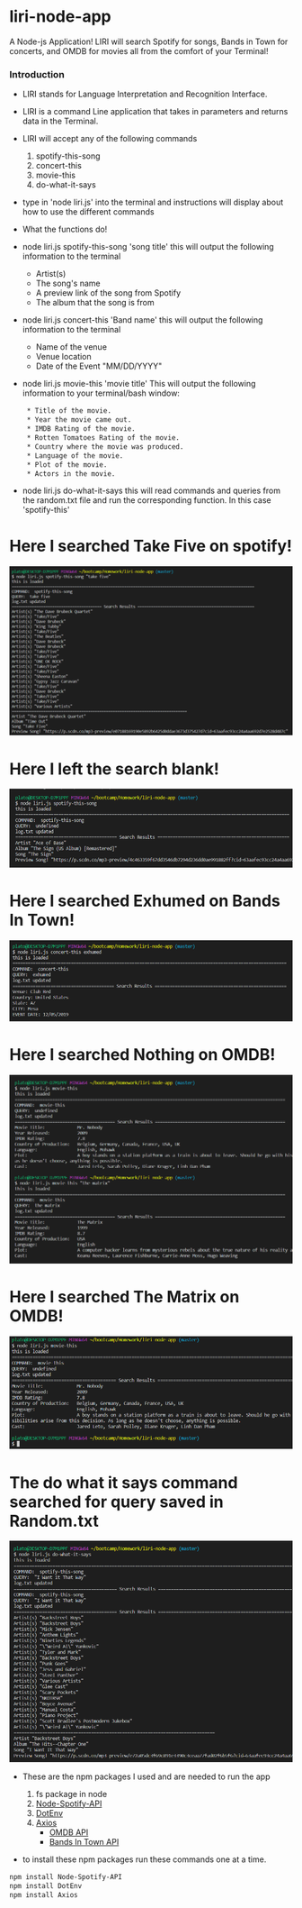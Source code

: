 # liri-node-app
A Node-js Application! LIRI will search Spotify for songs, Bands in Town for concerts, and OMDB for movies all from the comfort of your Terminal!

### Introduction
* LIRI stands for Language Interpretation and Recognition Interface.
* LIRI is a command Line application that takes in parameters and returns data in the Terminal.
* LIRI will accept any of the following commands
	1. spotify-this-song
	2. concert-this
	3. movie-this
	4. do-what-it-says

* type in 'node liri.js' into the terminal and instructions will display about how to use the different commands

* What the functions do!

* node liri.js spotify-this-song 'song title'
    this will output the following information to the terminal

    * Artist(s)
    * The song's name
    * A preview link of the song from Spotify
    * The album that the song is from

* node liri.js concert-this 'Band name'
    this will output the following information to the terminal

    * Name of the venue
    * Venue location
    * Date of the Event "MM/DD/YYYY"
    
* node liri.js movie-this 'movie title'
    This will output the following information to your terminal/bash window:

       * Title of the movie.
       * Year the movie came out.
       * IMDB Rating of the movie.
       * Rotten Tomatoes Rating of the movie.
       * Country where the movie was produced.
       * Language of the movie.
       * Plot of the movie.
       * Actors in the movie.

* node liri.js do-what-it-says
    this will read commands and queries from the random.txt file and run the corresponding function. In this case 'spotify-this'
# Here I searched Take Five on spotify!
![ScreenShot](img/spotify-take-five.png "Spotify")
# Here I left the search blank!
![ScreenShot](img/spotify-this-aceofbass.png "Spotify")
# Here I searched Exhumed on Bands In Town!
![ScreenShot](img/concert-this-exhumed.png "Bands in town")
# Here I searched Nothing on OMDB!
![ScreenShot](img/movie-this.png "OMDB")
# Here I searched The Matrix on OMDB!
![ScreenShot](img/movie-this-mrnobody.png "OMDB")
# The do what it says command searched for query saved in Random.txt
![ScreenShot](img/do-what-it-says.png "spotify")

* These are the npm packages I used and are needed to run the app
	1. fs package in node
	2. [Node-Spotify-API](https://www.npmjs.com/package/node-spotify-api)
	3. [DotEnv](https://www.npmjs.com/package/dotenv)
    4. [Axios](https://www.npmjs.com/package/axios)
        * [OMDB API](http://www.omdbapi.com)
        * [Bands In Town API](http://www.artists.bandsintown.com/bandsintown-api)

* to install these npm packages run these commands one at a time.
```
npm install Node-Spotify-API
npm install DotEnv
npm install Axios
